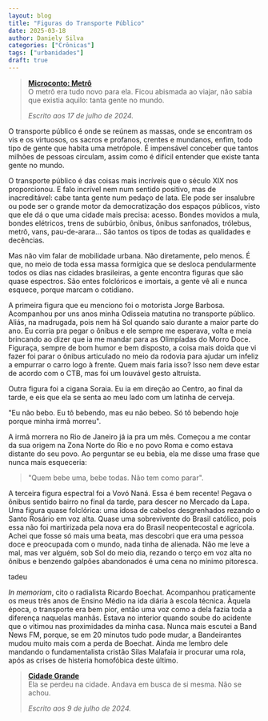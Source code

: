 ```yaml
---
layout: blog
title: "Figuras do Transporte Público"
date: 2025-03-18
author: Daniely Silva
categories: ["Crônicas"]
tags: ["urbanidades"]
draft: true
---
```


> **[Microconto: Metrô](http://danielysilva.com.br/contos/......metro/)**\
> O metrô era tudo novo para ela. Ficou abismada ao viajar, não sabia que existia aquilo: tanta gente no mundo.
>
> *Escrito aos 17 de julho de 2024.*

O transporte público é onde se reúnem as massas, onde se encontram os vis e os virtuosos, os sacros e profanos, crentes e mundanos, enfim, todo tipo de gente que habita uma metrópole. É impensável conceber que tantos milhões de pessoas circulam, assim como é difícil entender que existe tanta gente no mundo.

<!--more-->

O transporte público é das coisas mais incríveis que o século XIX nos proporcionou. E falo incrível nem num sentido positivo, mas de inacreditável: cabe tanta gente num pedaço de lata. Ele pode ser insalubre ou pode ser o grande motor da democratização dos espaços públicos, visto que ele dá o que uma cidade mais precisa: acesso. Bondes movidos a mula, bondes elétricos, trens de subúrbio, ônibus, ônibus sanfonados, trólebus, metrô, vans, pau-de-arara... São tantos os tipos de todas as qualidades e decências.

Mas não vim falar de mobilidade urbana. Não diretamente, pelo menos. É que, no meio de toda essa massa formígica que se desloca pendularmente todos os dias nas cidades brasileiras, a gente encontra figuras que são quase espectros. São entes folclóricos e imortais, a gente vê ali e nunca esquece, porque marcam o cotidiano.

A primeira figura que eu menciono foi o motorista Jorge Barbosa. Acompanhou por uns anos minha Odisseia matutina no transporte público. Aliás, na madrugada, pois nem há Sol quando saio durante a maior parte do ano. Eu corria pra pegar o ônibus e ele sempre me esperava, volta e meia brincando ao dizer que ia me mandar para as Olimpíadas do Morro Doce. Figuraça, sempre de bom humor e bem disposto, a coisa mais doida que vi fazer foi parar o ônibus articulado no meio da rodovia para ajudar um infeliz a empurrar o carro logo à frente. Quem mais faria isso? Isso nem deve estar de acordo com o CTB, mas foi um louvável gesto altruísta.

Outra figura foi a cigana Soraia. Eu ia em direção ao Centro, ao final da tarde, e eis que ela se senta ao meu lado com um latinha de cerveja.

"Eu não bebo. Eu tô bebendo, mas eu não bebeo. Só tô bebendo hoje porque minha irmã morreu".

A irmã morrera no Rio de Janeiro já ia pra um mês. Começou a me contar da sua origem na Zona Norte do Rio e no povo Roma e como estava distante do seu povo. Ao perguntar se eu bebia, ela me disse uma frase que nunca mais esqueceria:

> "Quem bebe uma, bebe todas. Não tem como parar".




A terceira figura espectral foi a Vovó Naná. Essa é bem recente! Pegava o ônibus sentido bairro no final da tarde, para descer no Mercado da Lapa. Uma figura quase folclórica: uma idosa de cabelos desgrenhados rezando o Santo Rosário em voz alta. Quase uma sobrevivente do Brasil católico, pois essa não foi martirizada pela nova era do Brasil neopentecostal e agrícola. Achei que fosse só mais uma beata, mas descobri que era uma pessoa doce e preocupada com o mundo, nada tinha de alienada. Não me leve a mal, mas ver alguém, sob Sol do meio dia, rezando o terço em voz alta no ônibus e benzendo galpões abandonados é uma cena no mínimo pitoresca.

tadeu

*In memoriam*, cito o radialista Ricardo Boechat. Acompanhou praticamente os meus três anos de Ensino Médio na ida diária à escola técnica. Àquela época, o transporte era bem pior, então uma voz como a dela fazia toda a diferença naquelas manhãs. Estava no interior quando soube do acidente que o vitimou nas proximidades da minha casa. Nunca mais escutei a Band News FM, porque, se em 20 minutos tudo pode mudar, a Bandeirantes mudou muito mais com a perda de Boechat. Ainda me lembro dele mandando o fundamentalista cristão Silas Malafaia ir procurar uma rola, após as crises de histeria homofóbica deste último.


> **[Cidade Grande]()**\
> Ela se perdeu na cidade. Andava em busca de si mesma. Não se achou.
>
> *Escrito aos 9 de julho de 2024.*
